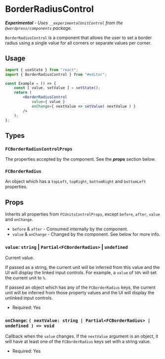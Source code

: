 # BorderRadiusControl

***Experimental** - Uses `__experimentalUnitControl` from the `@wordpress/components` package.*

`BorderRadiusControl` is a component that allows the user to set a border radius using a single value for all corners or separate values per corner.

## Usage

```jsx
import { useState } from "react";
import { BorderRadiusControl } from "#editor";

const Example = () => {
    const [ value, setValue ] = setState();
    return (
        <BorderRadiusControl
            value={ value }
            onChange={ nextValue => setValue( nextValue ) }
        />
    );
};
```

## Types

### `FCBorderRadiusControlProps`

The properties accepted by the component. See the ***props*** section below.

### `FCBorderRadius`

An object which has a `topLeft`, `topRight`, `bottomRight` and `bottomLeft` properties.

## Props

Inherits all properties from `FCUnitsControlProps`, except `before`, `after`, `value` and `onChange`.

* `before` & `after` - Consumed internally by the component.
* `value` & `onChange` - Changed by the component. See below for more info.

### `value`: `string` | `Partial<FCBorderRadius>` | `undefined`

Current value.

If passed as a string, the current unit will be inferred from this value and the UI will display the linked input controls.
For example, a `value` of `50%` will set the current unit to `%`.

If passed an object which has any of the `FCBorderRadius` keys, the current unit will be inferred from those property values and the UI will display the unlinked input controls.

* Required: Yes

### `onChange`: `( nextValue: string | Partial<FCBorderRadius> | undefined ) => void`

Callback when the `value` changes. If the `nextValue` argument is an object, it will have at least one of the `FCBorderRadius` keys set with a string value.

* Required: Yes